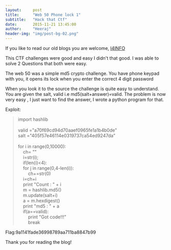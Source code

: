 ```yaml
---
layout:     post
title:      "Web 50 Phone lock 1"
subtitle:   "Hack that Ctf"
date:       2015-11-21 13:45:00
author:     "Heeraj"
header-img: "img/post-bg-02.png"
---
```


<p> If you like to read our old blogs you are welcome, <a href="http://heeraj123.wordpress.com">I4INFO</a> </p>

<p>This CTF challenges were good and easy I didn't that good. I was able to solve 2 Questions that both were easy.</p>

<p>The web 50 was a simple md5 crypto challenge. You have phone keypad with you,  it opens its lock when you 
enter the correct 4 digit password</p>

<p>When you look it to the source the challenge is quite easy to understand. You are given the salt, valid i.e 
md5(salt+answer)=valid. The problem is now very easy , I just want to find the answer, I wrote a python program for that.</p>

<p>Exploit:<br>

<blockquote>
import hashlib<br>
<br>
valid ="a70f69cd94d70aaef0965fe1a1b4b0de"<br>
salt  ="405f57e46114e0319737ca54ed9247da"<br>
<br>
for i in range(0,10000):<br>
&nbsp;&nbsp;&nbsp;&nbsp;ch= ""<br>
&nbsp;&nbsp;&nbsp;&nbsp;i=str(i);<br>
&nbsp;&nbsp;&nbsp;&nbsp;if(len(i)<4):<br>
&nbsp;&nbsp;&nbsp;&nbsp;for j in range(0,4-len(i)):<br>
&nbsp;&nbsp;&nbsp;&nbsp;&nbsp;&nbsp;&nbsp;&nbsp;ch+=str(0)<br>
&nbsp;&nbsp;&nbsp;&nbsp;i=ch+i<br>
&nbsp;&nbsp;&nbsp;&nbsp;print "Count : " + i<br>
&nbsp;&nbsp;&nbsp;&nbsp;m = hashlib.md5()<br>
&nbsp;&nbsp;&nbsp;&nbsp;m.update(salt+i)<br>
&nbsp;&nbsp;&nbsp;&nbsp;a = m.hexdigest()<br>
&nbsp;&nbsp;&nbsp;&nbsp;print "md5 : " + a<br>
&nbsp;&nbsp;&nbsp;&nbsp;if(a==valid):<br>
&nbsp;&nbsp;&nbsp;&nbsp;&nbsp;&nbsp;&nbsp;&nbsp;print "Got code!!!"<br>
&nbsp;&nbsp;&nbsp;&nbsp;&nbsp;&nbsp;&nbsp;&nbsp;break<br>
</blockquote>

<p>Flag:9a1141fade36998789aa711ba8847b99</p>

<p>Thank you for reading the blog! </p>
